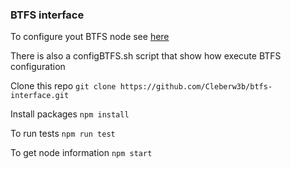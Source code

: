 ### BTFS interface

To configure yout BTFS node see [here](https://github.com/TRON-US/go-btfs)

There is also a configBTFS.sh script that show how execute BTFS configuration

Clone this repo
`git clone https://github.com/Cleberw3b/btfs-interface.git`

Install packages
`npm install`

To run tests
`npm run test`

To get node information
`npm start`